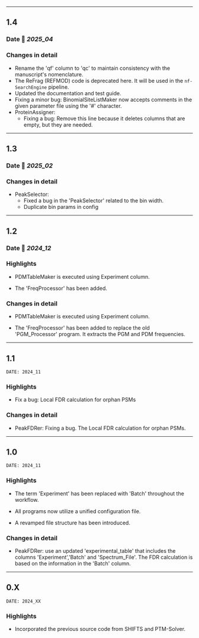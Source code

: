 ___
## 1.4

### Date 📅 *2025_04*

### Changes in detail

+ Rename the 'qf' column to 'qc' to maintain consistency with the manuscript's nomenclature.
+ The ReFrag (REFMOD) code is deprecated here. It will be used in the `nf-SearchEngine` pipeline.
+ Updated the documentation and test guide.
+ Fixing a minor bug: BinomialSiteListMaker now accepts comments in the given parameter file using the '#' character.
+ ProteinAssigner:
    - Fixing a bug: Remove this line because it deletes columns that are empty, but they are needed.


___
## 1.3

### Date 📅 *2025_02*

### Changes in detail

+ PeakSelector:
  - Fixed a bug in the 'PeakSelector' related to the bin width.
  - Duplicate bin params in config

___
## 1.2

### Date 📅 *2024_12*

### Highlights

+ PDMTableMaker is executed using Experiment column.

+ The 'FreqProcessor' has been added.

### Changes in detail

+ PDMTableMaker is executed using Experiment column.

+ The 'FreqProcessor' has been added to replace the old 'PGM_Processor' program. It extracts the PGM and PDM frequencies.

___
## 1.1
```
DATE: 2024_11
```

### Highlights

+ Fix a bug: Local FDR calculation for orphan PSMs

### Changes in detail

+ PeakFDRer: Fixing a bug. The Local FDR calculation for orphan PSMs.

___
## 1.0
```
DATE: 2024_11
```

### Highlights

+ The term 'Experiment' has been replaced with 'Batch' throughout the workflow.

+ All programs now utilize a unified configuration file.

+ A revamped file structure has been introduced.

### Changes in detail

+ PeakFDRer: use an updated 'experimental_table' that includes the columns 'Experiment','Batch' and 'Spectrum_File'. The FDR calculation is based on the information in the 'Batch' column.


___
## 0.X
```
DATE: 2024_XX
```

### Highlights

+ Incorporated the previous source code from SHIFTS and PTM-Solver.

